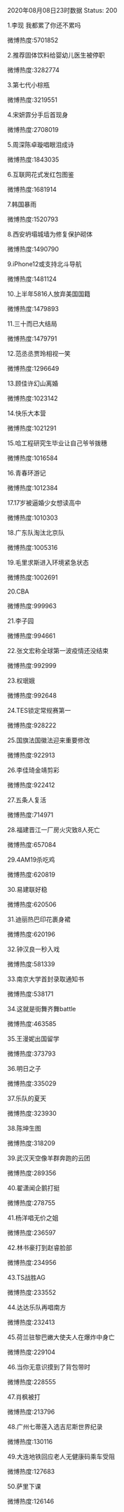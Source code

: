 2020年08月08日23时数据
Status: 200

1.李现 我都累了你还不累吗

微博热度:5701852

2.推荐固体饮料给婴幼儿医生被停职

微博热度:3282774

3.第七代小棕瓶

微博热度:3219551

4.宋妍霏分手后首现身

微博热度:2708019

5.周深陈卓璇唱眼泪成诗

微博热度:1843035

6.互联网花式发红包图鉴

微博热度:1681914

7.韩国暴雨

微博热度:1520793

8.西安坍塌城墙为修复保护砌体

微博热度:1490790

9.iPhone12或支持北斗导航

微博热度:1481124

10.上半年5816人放弃美国国籍

微博热度:1479893

11.三十而已大结局

微博热度:1479791

12.范丞丞贾玲相视一笑

微博热度:1296649

13.顾佳许幻山离婚

微博热度:1023142

14.快乐大本营

微博热度:1021291

15.哈工程研究生毕业让自己爷爷拨穗

微博热度:1016584

16.青春环游记

微博热度:1012384

17.17岁被逼婚少女想读高中

微博热度:1010303

18.广东队淘汰北京队

微博热度:1005316

19.毛里求斯进入环境紧急状态

微博热度:1002691

20.CBA

微博热度:999963

21.李子园

微博热度:994661

22.张文宏称全球第一波疫情还没结束

微博热度:992999

23.权珉娥

微博热度:992648

24.TES锁定常规赛第一

微博热度:928222

25.国旗法国徽法迎来重要修改

微博热度:922913

26.李佳琦金靖剪彩

微博热度:922412

27.五条人复活

微博热度:714971

28.福建晋江一厂房火灾致8人死亡

微博热度:657084

29.4AM19杀吃鸡

微博热度:620819

30.易建联好稳

微博热度:620506

31.迪丽热巴印花裹身裙

微博热度:620196

32.钟汉良一秒入戏

微博热度:581339

33.南京大学首封录取通知书

微博热度:538171

34.这就是街舞齐舞battle

微博热度:463585

35.王漫妮出国留学

微博热度:373793

36.明日之子

微博热度:335029

37.乐队的夏天

微博热度:323930

38.陈坤生图

微博热度:318209

39.武汉天空像羊群奔跑的云团

微博热度:289356

40.翟潇闻企鹅打挺

微博热度:278755

41.杨洋唱无价之姐

微博热度:236597

42.林书豪打到赵睿脸部

微博热度:234956

43.TS战胜AG

微博热度:233552

44.达达乐队再唱南方

微博热度:232413

45.荷兰驻黎巴嫩大使夫人在爆炸中身亡

微博热度:229104

46.当你无意识摸到了背包带时

微博热度:228555

47.肖枫被打

微博热度:213796

48.广州七蒂莲入选吉尼斯世界纪录

微博热度:130116

49.大连地铁回应老人无健康码乘车受阻

微博热度:127683

50.萨里下课

微博热度:126146

